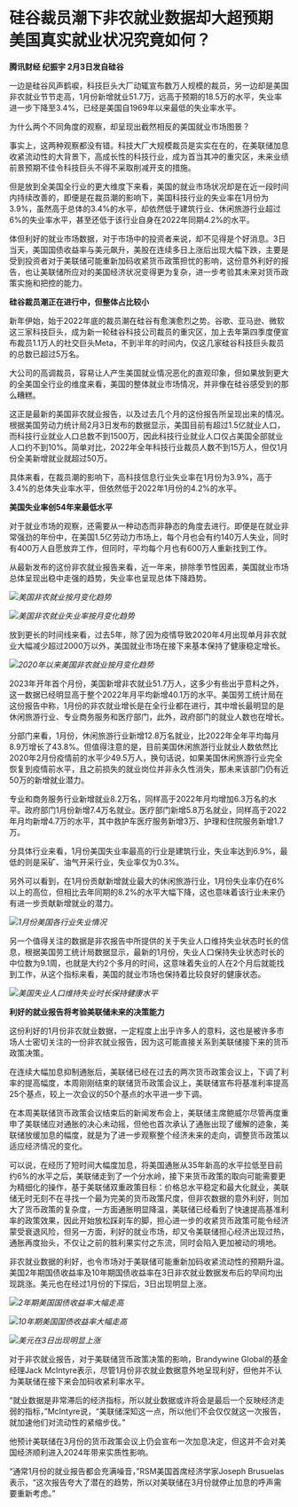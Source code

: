 # 硅谷裁员潮下非农就业数据却大超预期 美国真实就业状况究竟如何？

**腾讯财经 纪振宇 2月3日发自硅谷**

一边是硅谷风声鹤唳，科技巨头大厂动辄宣布数万人规模的裁员，另一边却是美国非农就业节节走高，1月份新增就业51.7万，远高于预期的18.5万的水平，失业率进一步下降至3.4%，已经是美国自1969年以来最低的失业率水平。

为什么两个不同角度的观察，却呈现出截然相反的美国就业市场图景？

事实上，这两种观察都没有错。科技大厂大规模裁员是实实在在的，在美联储加息收紧流动性的大背景下，高成长性的科技行业，成为首当其冲的重灾区，未来业绩前景预期不佳令科技巨头不得不采取削减开支的措施。

但是放到全美国全行业的更大维度下来看，美国的就业市场状况却是在近一段时间内持续改善的，即便是在裁员潮的影响下，美国科技行业的失业率在1月份为3.9%，虽然高于总体的3.4%的水平，却依然低于建筑行业、休闲旅游行业超过6%的失业率水平，甚至还低于该行业自身在2022年同期4.2%的水平。

体但利好的就业市场数据，对于市场中的投资者来说，却不见得是个好消息。3日当天，美国国债收益率与美元飙升，美股在连续多日上涨后出现大幅下跌，主要是受到投资者对于美联储可能重新加码收紧货币政策担忧的影响，这份意外利好的报告，也让美联储所应对的美国经济状况变得更为复杂，进一步考验其未来对货币政策实施和把控的能力。

**硅谷裁员潮正在进行中，但整体占比较小**

新年伊始，始于2022年底的裁员潮在硅谷有愈演愈烈之势。谷歌、亚马逊、微软这三家科技巨头，成为新一轮硅谷科技公司裁员的重灾区，加上去年第四季度便宣布裁员1.1万人的社交巨头Meta，不到半年的时间内，仅这几家硅谷科技巨头裁员的总数已超过5万名。

大公司的高调裁员，容易让人产生美国就业情况恶化的直观印象，但如果放到更大的全美国全行业的维度来看，美国的整体就业市场情况，并非像在硅谷感受到的那么糟糕。

这正是最新的美国非农就业报告，以及过去几个月的这份报告所呈现出来的情况。根据美国劳动力统计局2月3日发布的数据显示，美国目前有超过1.5亿就业人口，而科技行业就业人口总数不到1500万，因此科技行业就业人口仅占美国全部就业人口约不到10%。简单对比，2022年全年科技行业裁员人数不到15万人，但仅1月份全美新增就业就超过50万。

具体来看，在裁员潮的影响下，高科技信息行业失业率在1月份为3.9%，高于3.4%的总体失业率水平，但依然低于2022年1月份的4.2%的水平。

**美国失业率创54年来最低水平**

对于就业市场的观察，还需要从一种动态而非静态的角度去进行。即便是在就业非常强劲的年份中，在美国1.5亿劳动力市场上，每个月也会有约140万人失业，同时有400万人自愿放弃工作，但同时，平均每个月也有600万人重新找到工作。

从最新发布的这份非农就业报告来看，近一年来，排除季节性因素，美国就业市场总体呈现出稳中走强的趋势，失业率也呈现总体下降趋势。

![](https://inews.gtimg.com/newsapp_bt/0/15643127843/1000)_美国非农就业按月变化趋势_

![](https://inews.gtimg.com/newsapp_bt/0/15643128083/1000)_美国非农就业失业率按月变化趋势_

放到更长的时间线来看，过去5年，除了因为疫情导致2020年4月出现单月非农就业大幅减少超过2000万以外，美国就业市场在接下来基本保持了健康稳定增长。

![](https://inews.gtimg.com/newsapp_bt/0/15643128702/1000)_2020年以来美国非农就业按月变化趋势_

2023年开年首个月份，美国新增非农就业51.7万人，这多少有些出乎意料之外，这一数据已经明显高于整个2022年月平均新增40.1万的水平。美国劳工统计局在这份报告中称，1月份的非农就业增长是在全行业都在进行，其中增长最明显的是休闲旅游行业、专业商务服务和医疗部门，此外，政府部门的就业人数也在增长。

分部门来看，1月份，休闲旅游行业新增12.8万名就业，比2022年全年平均每月8.9万增长了43.8%。但值得注意的是，目前美国休闲旅游行业就业人数依然比2020年2月份疫情前的水平少49.5万人，换句话说，如果美国休闲旅游行业完全恢复到疫情前水平，且之前损失的就业岗位并非永久性消失，那未来该部门仍有近50万的新增就业潜力。

专业和商务服务行业新增就业8.2万名，同样高于2022年月均增加6.3万名的水平。政府部门1月份新增7.4万名就业。医疗部门新增5.8万名就业，同样高于2022年月均新增4.7万的水平，其中救护车医疗服务新增3万、护理和住院服务新增1.7万。

分具体行业来看，1月份美国失业率最高的行业是建筑行业，失业率达到6.9%，最低的则是采矿、油气开采行业，失业率仅为0.3%。

另外可以看到，在1月份贡献新增就业最大的休闲旅游行业，1月份失业率仍在6%以上的高位，但相比去年同期的8.2%的水平大幅下降，这也意味着该行业未来仍有进一步贡献新增就业的潜力。

![](https://inews.gtimg.com/newsapp_bt/0/15643129042/1000)_1月份美国各行业失业情况_

另一个值得关注的数据是非农报告中所提供的关于失业人口维持失业状态时长的信息，根据美国劳工统计局数据显示，最新的1月份，失业人口保持失业状态时长的中位数为9.1周，也就是大约2个多月的时间，这意味着失业的人在2个月后就能找到工作，从这个指标来看，美国的就业市场也保持着比较良好的健康状态。

![](https://inews.gtimg.com/newsapp_bt/0/15643129345/1000)_美国失业人口维持失业时长保持健康水平_

**利好的就业报告将考验美联储未来的决策能力**

这份利好的1月份非农就业数据，一定程度上出乎许多人的意料，这也是被许多市场人士密切关注的一份非农就业报告，因为这可能直接关系到美联储接下来的货币政策决策。

在连续大幅加息抑制通胀后，美联储已经在过去的两次货币政策会议上，下调了利率的提高幅度，本周刚刚结束的联储货币政策会议上，美联储宣布将基准利率提高25个基点，较上一次会议的50个基点的水平进一步下调。

在本周美联储货币政策会议结束后的新闻发布会上，美联储主席鲍威尔尽管再度重申了美联储应对通胀的决心未动摇，但他也首次承认了通胀出现了缓解的迹象，美联储放缓加息的幅度，就是为了进一步观察整个经济未来的走向，调整货币政策以适应经济情况的变化。

可以说，在经历了短时间大幅度加息，将美国通胀从35年新高的水平拉低至目前约6%的水平之后，美联储走到了一个分水岭，接下来货币政策的取向可能需要更为精细化的操作，基于美联储双重政策目标：价格总水平稳定和最大化就业，美联储无时无刻不在寻找一个最为完美的货币政策尺度，但非农数据的意外利好，则加大了货币政策的复杂度，一方面通胀明显降温，美联储已经看到了快速提高基准利率的政策效果，因此开始放松踩刹车的脚，担心进一步的收紧货币政策可能令经济蒙受衰退风险，但另一方面，利好的就业市场，却又令美联储担心经济出现过热，通胀再度抬头，不仅让之前的胜利果实付之东流，同时会陷入更加被动的境地。

非农就业数据的利好，也令市场对于美联储可能重新加码收紧流动性的预期升温。美国2年期国债收益率及10年期国债收益率在3日非农就业数据发布后的早间均出现跳涨。美元也在经过1月份的下探后，3日出现明显上涨。

![](https://inews.gtimg.com/newsapp_bt/0/15643129735/1000)_2年期美国国债收益率大幅走高_

![](https://inews.gtimg.com/newsapp_bt/0/15643129889/1000)_10年期美国国债收益率大幅走高_

![](https://inews.gtimg.com/newsapp_bt/0/15643131005/1000)_美元在3日出现明显上涨_

对于非农就业报告，对于美联储货币政策决策的影响，Brandywine Global的基金经理Jack
McIntyre表示，尽管1月份非农就业数据意外地呈现利好，但他并不认为美联储在接下来会加码收紧利率水平。

“就业数据是非常滞后的经济指标，所以就业数据或许将会是最后一个反映经济走弱的指标，”McIntyre说，“美联储深知这一点，所以他们不会仅仅就这一次报告，就加速他们对流动性的紧缩步伐。”

他预计美联储在3月份的货币政策会议上仍会宣布一次加息决定，但这并不会对美国经济顺利进入2024年带来实质性影响。

“通常1月份的就业报告都会充满噪音，”RSM美国首席经济学家Joseph
Brusuelas表示，“这次报告夸大了潜在的趋势，所以对美联储在3月份就停止加息的呼声需要重新考虑。”

